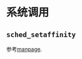 # 系统调用

## `sched_setaffinity`

参考[manpage](https://man7.org/linux/man-pages/man2/sched_setaffinity.2.html).